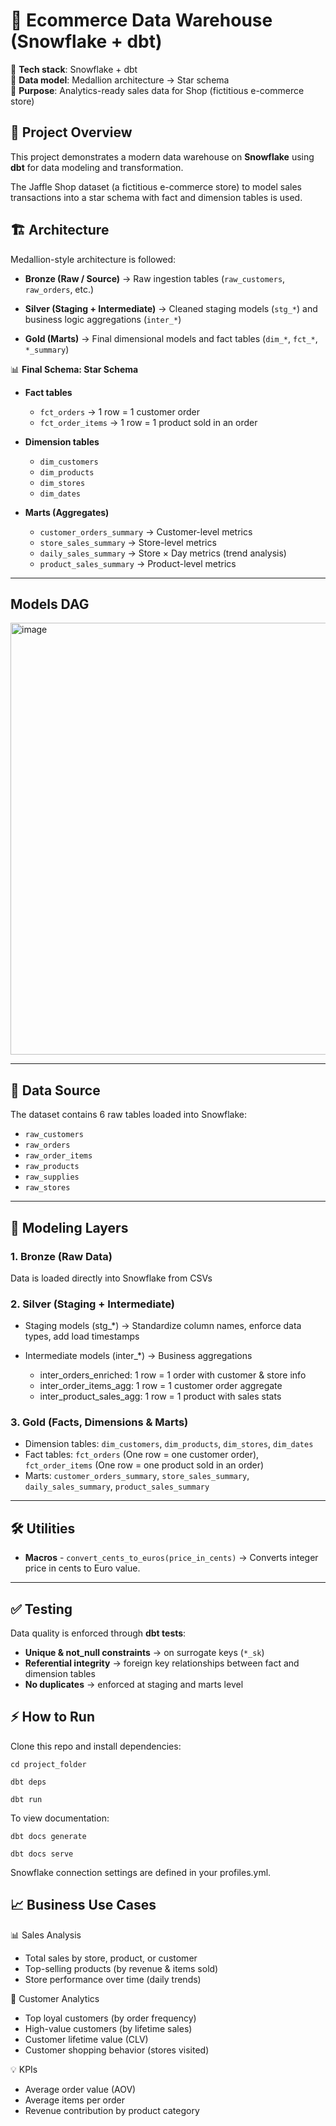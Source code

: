 # 🏪 Ecommerce Data Warehouse (Snowflake + dbt)

🔹 **Tech stack**: Snowflake + dbt  
🔹 **Data model**: Medallion architecture → Star schema  
🔹 **Purpose**: Analytics-ready sales data for Shop (fictitious e-commerce store)

## 📌 Project Overview

  

This project demonstrates a modern data warehouse on **Snowflake** using **dbt** for data modeling and transformation.

  

The Jaffle Shop dataset (a fictitious e-commerce store) to model sales transactions into a star schema with fact and dimension tables is used.

  
  

## 🏗️ Architecture

  

Medallion-style architecture is followed:

  

 - **Bronze (Raw / Source)** → Raw ingestion tables (`raw_customers`, `raw_orders`, etc.)
   
 -  **Silver (Staging + Intermediate)** → Cleaned staging models (`stg_*`) and business logic aggregations (`inter_*`)
     
 -  **Gold (Marts)** → Final dimensional models and fact tables (`dim_*`, `fct_*`, `*_summary`)



📊 **Final Schema: Star Schema**

- **Fact tables**
  - `fct_orders` → 1 row = 1 customer order  
  - `fct_order_items` → 1 row = 1 product sold in an order  

- **Dimension tables**
  - `dim_customers`  
  - `dim_products`  
  - `dim_stores`  
  - `dim_dates`  

- **Marts (Aggregates)**
  - `customer_orders_summary` → Customer-level metrics  
  - `store_sales_summary` → Store-level metrics  
  - `daily_sales_summary` → Store × Day metrics (trend analysis)  
  - `product_sales_summary` → Product-level metrics 

---
## Models DAG
<img width="1797" height="691" alt="image" src="https://github.com/user-attachments/assets/553e9d21-2f27-4745-b243-9ea157450dbd" />

---
## 📂 Data Source

  

The dataset contains 6 raw tables loaded into Snowflake:

- `raw_customers`  
- `raw_orders`  
- `raw_order_items`  
- `raw_products`  
- `raw_supplies`  
- `raw_stores`

---

## 🔄 Modeling Layers

### 1. **Bronze (Raw Data)**

Data is loaded directly into Snowflake from CSVs

### 2. **Silver (Staging + Intermediate)** 

 - Staging models (stg_*) → Standardize column names, enforce data
   types, add load timestamps
   
   
  - Intermediate models (inter_*) → Business aggregations
    -  inter_orders_enriched: 1 row = 1 order with customer & store info
    -  inter_order_items_agg: 1 row = 1 customer order aggregate
    -  inter_product_sales_agg: 1 row = 1 product with sales stats
    

### 3. **Gold (Facts, Dimensions & Marts)** 

- Dimension tables: `dim_customers`, `dim_products`, `dim_stores`, `dim_dates` 
- Fact tables: `fct_orders` (One row = one customer order), `fct_order_items` (One row = one product sold in an order) 
- Marts: `customer_orders_summary`, `store_sales_summary`, `daily_sales_summary`, `product_sales_summary`  


--- 

## 🛠️ Utilities

- **Macros**
       - `convert_cents_to_euros(price_in_cents)` → Converts integer price in cents to Euro value.

--- 
## ✅ Testing

Data quality is enforced through **dbt tests**:
- **Unique & not_null constraints** → on surrogate keys (`*_sk`)  
- **Referential integrity** → foreign key relationships between fact and dimension tables  
- **No duplicates** → enforced at staging and marts level
  
  
## ⚡ How to Run

  

Clone this repo and install dependencies:

  ` cd project_folder `
  
` dbt deps `

` dbt run `

 

  
  

To view documentation:

 ` dbt docs generate `
 
 ` dbt docs serve `



Snowflake connection settings are defined in your profiles.yml.

  
  

## 📈 Business Use Cases

  
📊 Sales Analysis

  - Total sales by store, product, or customer
  - Top-selling products (by revenue & items sold)
  - Store performance over time (daily trends)

  
👥 Customer Analytics

 -  Top loyal customers (by order frequency)
 -  High-value customers (by lifetime sales)
 -  Customer lifetime value (CLV)
 -  Customer shopping behavior (stores visited)
  
 
💡 KPIs

- Average order value (AOV)
- Average items per order
- Revenue contribution by product category
